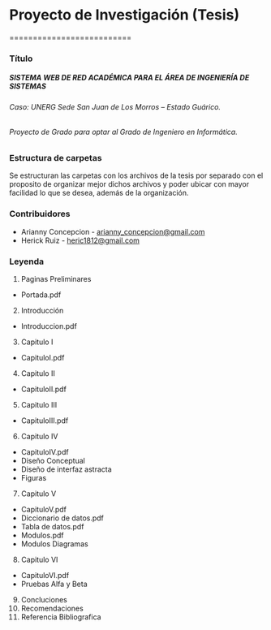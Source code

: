# Proyecto de Investigación (Tesis)
==========================

### Título

##### SISTEMA WEB DE RED ACADÉMICA PARA EL ÁREA DE INGENIERÍA DE SISTEMAS
###### Caso: UNERG Sede San Juan de Los Morros – Estado Guárico.
###### Proyecto de Grado para optar al Grado de Ingeniero en Informática.

### Estructura de carpetas

  Se estructuran las carpetas con los archivos de la tesis por separado con el proposito de organizar mejor dichos archivos y poder ubicar con mayor facilidad lo que se desea, además de la organización.

### Contribuidores

- Arianny Concepcion \- arianny_concepcion@gmail.com
- Herick Ruiz \- heric1812@gmail.com

### Leyenda

1. Paginas Preliminares
  - Portada.pdf
2. Introducción
  - Introduccion.pdf
3. Capitulo I
  - CapituloI.pdf
4. Capitulo II
  - CapituloII.pdf
5. Capitulo III
  - CapituloIII.pdf
6. Capitulo IV
  - CapituloIV.pdf
  - Diseño Conceptual
  - Diseño de interfaz astracta
  - Figuras
7. Capitulo V
  - CapituloV.pdf
  - Diccionario de datos.pdf
  - Tabla de datos.pdf
  - Modulos.pdf
  - Modulos Diagramas
8. Capitulo VI
  - CapituloVI.pdf
  - Pruebas Alfa y Beta
9. Concluciones
10. Recomendaciones
11. Referencia Bibliografica

